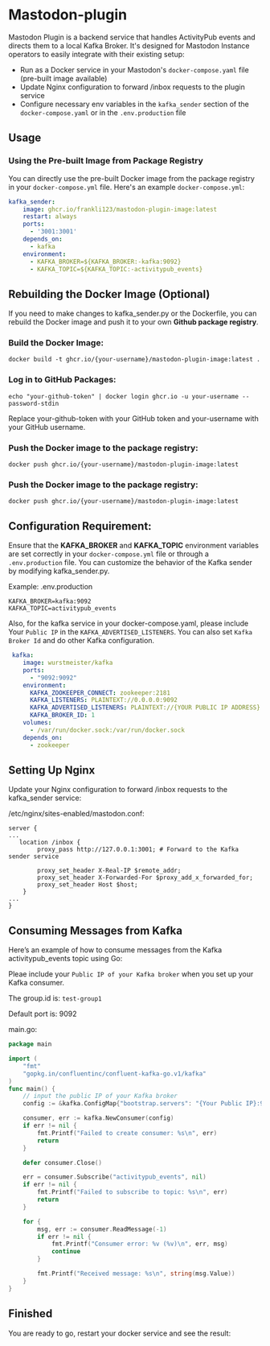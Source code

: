 # Mastodon-plugin

Mastodon Plugin is a backend service that handles ActivityPub events and directs them to a local Kafka Broker. It's designed for Mastodon Instance operators to easily integrate with their existing setup:

- Run as a Docker service in your Mastodon's `docker-compose.yaml` file (pre-built image available)
- Update Nginx configuration to forward /inbox requests to the plugin service
- Configure necessary env variables in the `kafka_sender` section of the `docker-compose.yaml` or in the `.env.production` file


## Usage

### Using the Pre-built Image from Package Registry

You can directly use the pre-built Docker image from the package registry in your `docker-compose.yml` file. Here's an example `docker-compose.yml`:


```yaml
kafka_sender:
    image: ghcr.io/frankli123/mastodon-plugin-image:latest
    restart: always
    ports:
      - '3001:3001'
    depends_on:
      - kafka
    environment:
      - KAFKA_BROKER=${KAFKA_BROKER:-kafka:9092}
      - KAFKA_TOPIC=${KAFKA_TOPIC:-activitypub_events}
```

## Rebuilding the Docker Image (Optional)
If you need to make changes to kafka_sender.py or the Dockerfile, you can rebuild the Docker image and push it to your own **Github package registry**.


### Build the Docker Image:
```shell
docker build -t ghcr.io/{your-username}/mastodon-plugin-image:latest .
```

### Log in to GitHub Packages:
```shell
echo "your-github-token" | docker login ghcr.io -u your-username --password-stdin
```

Replace your-github-token with your GitHub token and your-username with your GitHub username.

### Push the Docker image to the package registry:
```shell
docker push ghcr.io/{your-username}/mastodon-plugin-image:latest
```


### Push the Docker image to the package registry:

```shell
docker push ghcr.io/{your-username}/mastodon-plugin-image:latest
```

## Configuration Requirement:
Ensure that the **KAFKA_BROKER** and **KAFKA_TOPIC** environment variables are set correctly in your `docker-compose.yml` file or through a `.env.production` file.
You can customize the behavior of the Kafka sender by modifying kafka_sender.py.

Example:
.env.production
```
KAFKA_BROKER=kafka:9092
KAFKA_TOPIC=activitypub_events
```

Also, for the kafka service in your docker-compose.yaml, please include Your `Public IP` in the `KAFKA_ADVERTISED_LISTENERS`. You can also set `Kafka Broker Id` and do other Kafka configuration.
```yaml
 kafka:
    image: wurstmeister/kafka
    ports:
      - "9092:9092"
    environment:
      KAFKA_ZOOKEEPER_CONNECT: zookeeper:2181
      KAFKA_LISTENERS: PLAINTEXT://0.0.0.0:9092
      KAFKA_ADVERTISED_LISTENERS: PLAINTEXT://{YOUR PUBLIC IP ADDRESS}:9092
      KAFKA_BROKER_ID: 1
    volumes:
      - /var/run/docker.sock:/var/run/docker.sock
    depends_on:
      - zookeeper
```

## Setting Up Nginx
Update your Nginx configuration to forward /inbox requests to the kafka_sender service:

/etc/nginx/sites-enabled/mastodon.conf:
```
server {
...
   location /inbox {
        proxy_pass http://127.0.0.1:3001; # Forward to the Kafka sender service

        proxy_set_header X-Real-IP $remote_addr;
        proxy_set_header X-Forwarded-For $proxy_add_x_forwarded_for;
        proxy_set_header Host $host;
    }
...
}
```

## Consuming Messages from Kafka
Here’s an example of how to consume messages from the Kafka activitypub_events topic using Go:

Pleae include your `Public IP of your Kafka broker` when you set up your Kafka consumer.

The group.id is: `test-group1`

Default port is: 9092

main.go:
```Go
package main

import (
    "fmt"
    "gopkg.in/confluentinc/confluent-kafka-go.v1/kafka"
)
func main() {
    // input the public IP of your Kafka broker
    config := &kafka.ConfigMap{"bootstrap.servers": "{Your Public IP}:9092", "group.id": "test-group1"}

    consumer, err := kafka.NewConsumer(config)
    if err != nil {
        fmt.Printf("Failed to create consumer: %s\n", err)
        return
    }

    defer consumer.Close()

    err = consumer.Subscribe("activitypub_events", nil)
    if err != nil {
        fmt.Printf("Failed to subscribe to topic: %s\n", err)
        return
    }

    for {
        msg, err := consumer.ReadMessage(-1)
        if err != nil {
            fmt.Printf("Consumer error: %v (%v)\n", err, msg)
            continue
        }

        fmt.Printf("Received message: %s\n", string(msg.Value))
    }
}
```


## Finished

You are ready to go, restart your docker service and see the result:

